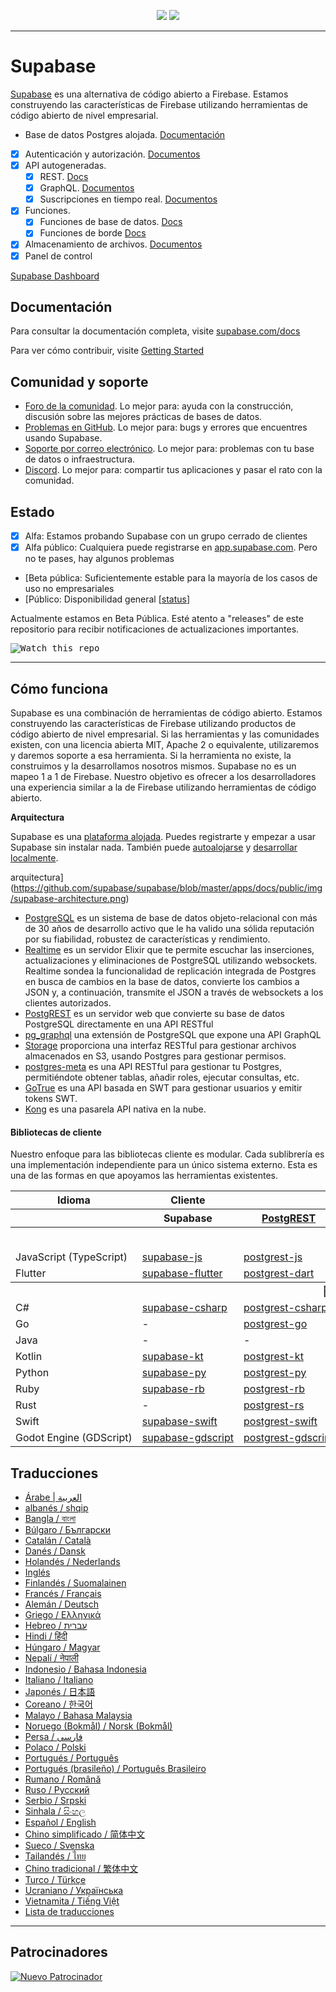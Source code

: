 <p align="center">
<img src="https://user-images.githubusercontent.com/8291514/213727234-cda046d6-28c6-491a-b284-b86c5cede25d.png#gh-light-mode-only">
<img src="https://user-images.githubusercontent.com/8291514/213727225-56186826-bee8-43b5-9b15-86e839d89393.png#gh-dark-mode-only">
</p>

---

# Supabase

[Supabase](https://supabase.com) es una alternativa de código abierto a Firebase. Estamos construyendo las características de Firebase utilizando herramientas de código abierto de nivel empresarial.

- Base de datos Postgres alojada. [Documentación](https://supabase.com/docs/guides/database)
- [x] Autenticación y autorización. [Documentos](https://supabase.com/docs/guides/auth)
- [x] API autogeneradas.
  - [x] REST. [Docs](https://supabase.com/docs/guides/database/api#rest-api)
  - [x] GraphQL. [Documentos](https://supabase.com/docs/guides/database/api#graphql-api)
  - [x] Suscripciones en tiempo real. [Documentos](https://supabase.com/docs/guides/database/api#realtime-api)
- [x] Funciones.
  - [x] Funciones de base de datos. [Docs](https://supabase.com/docs/guides/database/functions)
  - [x] Funciones de borde [Docs](https://supabase.com/docs/guides/functions)
- [x] Almacenamiento de archivos. [Documentos](https://supabase.com/docs/guides/storage)
- [x] Panel de control

[Supabase Dashboard](https://raw.githubusercontent.com/supabase/supabase/master/apps/www/public/images/github/supabase-dashboard.png)

## Documentación

Para consultar la documentación completa, visite [supabase.com/docs](https://supabase.com/docs)

Para ver cómo contribuir, visite [Getting Started](../DEVELOPERS.md)

## Comunidad y soporte

- [Foro de la comunidad](https://github.com/supabase/supabase/discussions). Lo mejor para: ayuda con la construcción, discusión sobre las mejores prácticas de bases de datos.
- [Problemas en GitHub](https://github.com/supabase/supabase/issues). Lo mejor para: bugs y errores que encuentres usando Supabase.
- [Soporte por correo electrónico](https://supabase.com/docs/support#business-support). Lo mejor para: problemas con tu base de datos o infraestructura.
- [Discord](https://discord.supabase.com). Lo mejor para: compartir tus aplicaciones y pasar el rato con la comunidad.

## Estado

- [x] Alfa: Estamos probando Supabase con un grupo cerrado de clientes
- [x] Alfa público: Cualquiera puede registrarse en [app.supabase.com](https://app.supabase.com). Pero no te pases, hay algunos problemas
- [Beta pública: Suficientemente estable para la mayoría de los casos de uso no empresariales
- [Público: Disponibilidad general [[status](https://supabase.com/docs/guides/getting-started/features#feature-status)]

Actualmente estamos en Beta Pública. Esté atento a "releases" de este repositorio para recibir notificaciones de actualizaciones importantes.

<kbd><img src="https://raw.githubusercontent.com/supabase/supabase/d5f7f413ab356dc1a92075cb3cee4e40a957d5b1/web/static/watch-repo.gif" alt="Watch this repo"/></kbd>

---

## Cómo funciona

Supabase es una combinación de herramientas de código abierto. Estamos construyendo las características de Firebase utilizando productos de código abierto de nivel empresarial. Si las herramientas y las comunidades existen, con una licencia abierta MIT, Apache 2 o equivalente, utilizaremos y daremos soporte a esa herramienta. Si la herramienta no existe, la construimos y la desarrollamos nosotros mismos. Supabase no es un mapeo 1 a 1 de Firebase. Nuestro objetivo es ofrecer a los desarrolladores una experiencia similar a la de Firebase utilizando herramientas de código abierto.

**Arquitectura**

Supabase es una [plataforma alojada](https://app.supabase.com). Puedes registrarte y empezar a usar Supabase sin instalar nada.
También puede [autoalojarse](https://supabase.com/docs/guides/hosting/overview) y [desarrollar localmente](https://supabase.com/docs/guides/local-development).

arquitectura](https://github.com/supabase/supabase/blob/master/apps/docs/public/img/supabase-architecture.png)

- [PostgreSQL](https://www.postgresql.org/) es un sistema de base de datos objeto-relacional con más de 30 años de desarrollo activo que le ha valido una sólida reputación por su fiabilidad, robustez de características y rendimiento.
- [Realtime](https://github.com/supabase/realtime) es un servidor Elixir que te permite escuchar las inserciones, actualizaciones y eliminaciones de PostgreSQL utilizando websockets. Realtime sondea la funcionalidad de replicación integrada de Postgres en busca de cambios en la base de datos, convierte los cambios a JSON y, a continuación, transmite el JSON a través de websockets a los clientes autorizados.
- [PostgREST](http://postgrest.org/) es un servidor web que convierte su base de datos PostgreSQL directamente en una API RESTful
- [pg_graphql](http://github.com/supabase/pg_graphql/) una extensión de PostgreSQL que expone una API GraphQL
- [Storage](https://github.com/supabase/storage-api) proporciona una interfaz RESTful para gestionar archivos almacenados en S3, usando Postgres para gestionar permisos.
- [postgres-meta](https://github.com/supabase/postgres-meta) es una API RESTful para gestionar tu Postgres, permitiéndote obtener tablas, añadir roles, ejecutar consultas, etc.
- [GoTrue](https://github.com/netlify/gotrue) es una API basada en SWT para gestionar usuarios y emitir tokens SWT.
- [Kong](https://github.com/Kong/kong) es una pasarela API nativa en la nube.

#### Bibliotecas de cliente

Nuestro enfoque para las bibliotecas cliente es modular. Cada sublibrería es una implementación independiente para un único sistema externo. Esta es una de las formas en que apoyamos las herramientas existentes.

<table style="table-layout:fixed; white-space: nowrap;">
  <tr>
    <th>Idioma</th>
    <th>Cliente</th>
    <th colspan="5">Feature-Clients (incluido en el cliente Supabase)</th>
  </tr>
  
  <tr>
    <th></th>
    <th>Supabase</th>
    <th><a href="https://github.com/postgrest/postgrest" target="_blank" rel="noopener noreferrer">PostgREST</a></th>
    <th><a href="https://github.com/supabase/gotrue" target="_blank" rel="noopener noreferrer">GoTrue</a></th>
    <th><a href="https://github.com/supabase/realtime" target="_blank" rel="noopener noreferrer">Realtime</a></th>
    <th><a href="https://github.com/supabase/storage-api" target="_blank" rel="noopener noreferrer">Storage</a></th>
    <th>Functions</th>
  </tr>
  <!-- TEMPLATE FOR NEW ROW -->
  <!-- START ROW
  <tr>
    <td>lang</td>
    <td><a href="https://github.com/supabase-community/supabase-lang" target="_blank" rel="noopener noreferrer">supabase-lang</a></td>
    <td><a href="https://github.com/supabase-community/postgrest-lang" target="_blank" rel="noopener noreferrer">postgrest-lang</a></td>
    <td><a href="https://github.com/supabase-community/gotrue-lang" target="_blank" rel="noopener noreferrer">gotrue-lang</a></td>
    <td><a href="https://github.com/supabase-community/realtime-lang" target="_blank" rel="noopener noreferrer">realtime-lang</a></td>
    <td><a href="https://github.com/supabase-community/storage-lang" target="_blank" rel="noopener noreferrer">storage-lang</a></td>
  </tr>
  END ROW -->
  
  <th colspan="7">⚡️ Oficial ⚡️</th>
  
  <tr>
    <td>JavaScript (TypeScript)</td>
    <td><a href="https://github.com/supabase/supabase-js" target="_blank" rel="noopener noreferrer">supabase-js</a></td>
    <td><a href="https://github.com/supabase/postgrest-js" target="_blank" rel="noopener noreferrer">postgrest-js</a></td>
    <td><a href="https://github.com/supabase/gotrue-js" target="_blank" rel="noopener noreferrer">gotrue-js</a></td>
    <td><a href="https://github.com/supabase/realtime-js" target="_blank" rel="noopener noreferrer">realtime-js</a></td>
    <td><a href="https://github.com/supabase/storage-js" target="_blank" rel="noopener noreferrer">storage-js</a></td>
    <td><a href="https://github.com/supabase/functions-js" target="_blank" rel="noopener noreferrer">functions-js</a></td>
  </tr>
    <tr>
    <td>Flutter</td>
    <td><a href="https://github.com/supabase/supabase-flutter" target="_blank" rel="noopener noreferrer">supabase-flutter</a></td>
    <td><a href="https://github.com/supabase/postgrest-dart" target="_blank" rel="noopener noreferrer">postgrest-dart</a></td>
    <td><a href="https://github.com/supabase/gotrue-dart" target="_blank" rel="noopener noreferrer">gotrue-dart</a></td>
    <td><a href="https://github.com/supabase/realtime-dart" target="_blank" rel="noopener noreferrer">realtime-dart</a></td>
    <td><a href="https://github.com/supabase/storage-dart" target="_blank" rel="noopener noreferrer">storage-dart</a></td>
    <td><a href="https://github.com/supabase/functions-dart" target="_blank" rel="noopener noreferrer">functions-dart</a></td>
  </tr>
  
  <th colspan="7">💚 Comunidad 💚</th>
  
  <tr>
    <td>C#</td>
    <td><a href="https://github.com/supabase-community/supabase-csharp" target="_blank" rel="noopener noreferrer">supabase-csharp</a></td>
    <td><a href="https://github.com/supabase-community/postgrest-csharp" target="_blank" rel="noopener noreferrer">postgrest-csharp</a></td>
    <td><a href="https://github.com/supabase-community/gotrue-csharp" target="_blank" rel="noopener noreferrer">gotrue-csharp</a></td>
    <td><a href="https://github.com/supabase-community/realtime-csharp" target="_blank" rel="noopener noreferrer">realtime-csharp</a></td>
    <td><a href="https://github.com/supabase-community/storage-csharp" target="_blank" rel="noopener noreferrer">storage-csharp</a></td>
    <td><a href="https://github.com/supabase-community/functions-csharp" target="_blank" rel="noopener noreferrer">functions-csharp</a></td>
  </tr>
  <tr>
    <td>Go</td>
    <td>-</td>
    <td><a href="https://github.com/supabase-community/postgrest-go" target="_blank" rel="noopener noreferrer">postgrest-go</a></td>
    <td><a href="https://github.com/supabase-community/gotrue-go" target="_blank" rel="noopener noreferrer">gotrue-go</a></td>
    <td>-</td>
    <td><a href="https://github.com/supabase-community/storage-go" target="_blank" rel="noopener noreferrer">storage-go</a></td>
    <td><a href="https://github.com/supabase-community/functions-go" target="_blank" rel="noopener noreferrer">functions-go</a></td>
  </tr>
  <tr>
    <td>Java</td>
    <td>-</td>
    <td>-</td>
    <td><a href="https://github.com/supabase-community/gotrue-java" target="_blank" rel="noopener noreferrer">gotrue-java</a></td>
    <td>-</td>
    <td><a href="https://github.com/supabase-community/storage-java" target="_blank" rel="noopener noreferrer">storage-java</a></td>
    <td>-</td>
  </tr>
  <tr>
    <td>Kotlin</td>
    <td><a href="https://github.com/supabase-community/supabase-kt" target="_blank" rel="noopener noreferrer">supabase-kt</a></td>
    <td><a href="https://github.com/supabase-community/supabase-kt/tree/master/Postgrest" target="_blank" rel="noopener noreferrer">postgrest-kt</a></td>
    <td><a href="https://github.com/supabase-community/supabase-kt/tree/master/GoTrue" target="_blank" rel="noopener noreferrer">gotrue-kt</a></td>
    <td><a href="https://github.com/supabase-community/supabase-kt/tree/master/Realtime" target="_blank" rel="noopener noreferrer">realtime-kt</a></td>
    <td><a href="https://github.com/supabase-community/supabase-kt/tree/master/Storage" target="_blank" rel="noopener noreferrer">storage-kt</a></td>
    <td><a href="https://github.com/supabase-community/supabase-kt/tree/master/Functions" target="_blank" rel="noopener noreferrer">functions-kt</a></td>
  </tr>
  <tr>
    <td>Python</td>
    <td><a href="https://github.com/supabase-community/supabase-py" target="_blank" rel="noopener noreferrer">supabase-py</a></td>
    <td><a href="https://github.com/supabase-community/postgrest-py" target="_blank" rel="noopener noreferrer">postgrest-py</a></td>
    <td><a href="https://github.com/supabase-community/gotrue-py" target="_blank" rel="noopener noreferrer">gotrue-py</a></td>
    <td><a href="https://github.com/supabase-community/realtime-py" target="_blank" rel="noopener noreferrer">realtime-py</a></td>
    <td><a href="https://github.com/supabase-community/storage-py" target="_blank" rel="noopener noreferrer">storage-py</a></td>
    <td><a href="https://github.com/supabase-community/functions-py" target="_blank" rel="noopener noreferrer">functions-py</a></td>
  </tr>
  <tr>
    <td>Ruby</td>
    <td><a href="https://github.com/supabase-community/supabase-rb" target="_blank" rel="noopener noreferrer">supabase-rb</a></td>
    <td><a href="https://github.com/supabase-community/postgrest-rb" target="_blank" rel="noopener noreferrer">postgrest-rb</a></td>
    <td>-</td>
    <td>-</td>
    <td>-</td>
    <td>-</td>
  </tr>
  <tr>
    <td>Rust</td>
    <td>-</td>
    <td><a href="https://github.com/supabase-community/postgrest-rs" target="_blank" rel="noopener noreferrer">postgrest-rs</a></td>
    <td>-</td>
    <td>-</td>
    <td>-</td>
    <td>-</td>
  </tr>
  <tr>
    <td>Swift</td>
    <td><a href="https://github.com/supabase-community/supabase-swift" target="_blank" rel="noopener noreferrer">supabase-swift</a></td>
    <td><a href="https://github.com/supabase-community/postgrest-swift" target="_blank" rel="noopener noreferrer">postgrest-swift</a></td>
    <td><a href="https://github.com/supabase-community/gotrue-swift" target="_blank" rel="noopener noreferrer">gotrue-swift</a></td>
    <td><a href="https://github.com/supabase-community/realtime-swift" target="_blank" rel="noopener noreferrer">realtime-swift</a></td>
    <td><a href="https://github.com/supabase-community/storage-swift" target="_blank" rel="noopener noreferrer">storage-swift</a></td>
    <td><a href="https://github.com/supabase-community/functions-swift" target="_blank" rel="noopener noreferrer">functions-swift</a></td>
  </tr>
  <tr>
    <td>Godot Engine (GDScript)</td>
    <td><a href="https://github.com/supabase-community/godot-engine.supabase" target="_blank" rel="noopener noreferrer">supabase-gdscript</a></td>
    <td><a href="https://github.com/supabase-community/postgrest-gdscript" target="_blank" rel="noopener noreferrer">postgrest-gdscript</a></td>
    <td><a href="https://github.com/supabase-community/gotrue-gdscript" target="_blank" rel="noopener noreferrer">gotrue-gdscript</a></td>
    <td><a href="https://github.com/supabase-community/realtime-gdscript" target="_blank" rel="noopener noreferrer">realtime-gdscript</a></td>
    <td><a href="https://github.com/supabase-community/storage-gdscript" target="_blank" rel="noopener noreferrer">storage-gdscript</a></td>
    <td><a href="https://github.com/supabase-community/functions-gdscript" target="_blank" rel="noopener noreferrer">functions-gdscript</a></td>
  </tr>
  
</table>

<!--- Remove this list if you're translating to another language, it's hard to keep updated across multiple files-->
<!--- Keep only the link to the list of translation files-->

## Traducciones

- [Árabe | العربية](/i18n/README.ar.md)
- [albanés / shqip](/i18n/README.sq.md)
- [Bangla / বাংলা](/i18n/README.bn.md)
- [Búlgaro / Български](/i18n/README.bg.md)
- [Catalán / Català](/i18n/README.ca.md)
- [Danés / Dansk](/i18n/README.da.md)
- [Holandés / Nederlands](/i18n/README.nl.md)
- [Inglés](https://github.com/supabase/supabase)
- [Finlandés / Suomalainen](/i18n/README.fi.md)
- [Francés / Français](/i18n/README.fr.md)
- [Alemán / Deutsch](/i18n/README.de.md)
- [Griego / Ελληνικά](/i18n/README.gr.md)
- [Hebreo / עברית](/i18n/README.he.md)
- [Hindi / हिंदी](/i18n/README.hi.md)
- [Húngaro / Magyar](/i18n/README.hu.md)
- [Nepalí / नेपाली](/i18n/README.ne.md)
- [Indonesio / Bahasa Indonesia](/i18n/README.id.md)
- [Italiano / Italiano](/i18n/README.it.md)
- [Japonés / 日本語](/i18n/README.jp.md)
- [Coreano / 한국어](/i18n/README.ko.md)
- [Malayo / Bahasa Malaysia](/i18n/README.ms.md)
- [Noruego (Bokmål) / Norsk (Bokmål)](/i18n/README.nb-no.md)
- [Persa / فارسی](/i18n/README.fa.md)
- [Polaco / Polski](/i18n/README.pl.md)
- [Portugués / Português](/i18n/README.pt.md)
- [Portugués (brasileño) / Português Brasileiro](/i18n/README.pt-br.md)
- [Rumano / Română](/i18n/README.ro.md)
- [Ruso / Pусский](/i18n/README.ru.md)
- [Serbio / Srpski](/i18n/README.sr.md)
- [Sinhala / සිංහල](/i18n/README.si.md)
- [Español / English](/i18n/README.es.md)
- [Chino simplificado / 简体中文](/i18n/README.zh-cn.md)
- [Sueco / Svenska](/i18n/README.sv.md)
- [Tailandés / ไทย](/i18n/README.th.md)
- [Chino tradicional / 繁体中文](/i18n/README.zh-tw.md)
- [Turco / Türkçe](/i18n/README.tr.md)
- [Ucraniano / Українська](/i18n/README.uk.md)
- [Vietnamita / Tiếng Việt](/i18n/README.vi-vn.md)
- [Lista de traducciones](/i18n/languages.md) <!--- Keep only this -->

---

## Patrocinadores

[![Nuevo Patrocinador](https://user-images.githubusercontent.com/10214025/90518111-e74bbb00-e198-11ea-8f88-c9e3c1aa4b5b.png)](https://github.com/sponsors/supabase)
